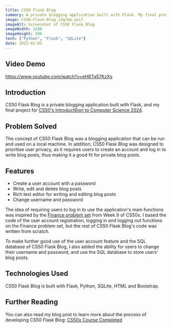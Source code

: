 ```yaml
---
title: CS50 Flask Blog
summary: A private blogging application built with Flask. My final project for CS50x 2024 course.
image: CS50-Flask-Blog_v2qrbm.avif
imageAlt: Screenshot of CS50 Flask Blog
imageWidth: 1280
imageHeight: 586
tech: ["Python", "Flask", "SQLite"]
date: 2023-01-03
---
```


## Video Demo

https://www.youtube.com/watch?v=eH8Tq57KzXs

## Introduction

CS50 Flask Blog is a private blogging application built with Flask, and my final project for [CS50's Introduct6ion to Computer Science 2024](https://cs50.harvard.edu/x/2024/).

## Problem Solved

The concept of CS50 Flask Blog was a blogging application that can be run and used on a local machine. In addition, CS50 Flask Blog was designed to prioritise user privacy, as it requires users to create an account and log in to write blog posts, thus making it a good fit for private blog posts.

## Features

- Create a user account with a password
- Write, edit and delete blog posts
- Rich text editor for writing and editing blog posts
- Change username and password

The idea of requiring users to log in to use the application's main functions was inspired by the [Finance problem set](https://cs50.harvard.edu/x/2024/psets/9/finance/) from Week 9 of CS50x. I based the code of the user account registration, logging in and logging out functions on the Finance problem set, but the rest of CS50 Flask Blog's code was written from scratch.

To make further good use of the user account feature and the SQL database of CS50 Flask Blog, I also added the ability for users to change their username and password, and use the SQL database to store users' blog posts.

## Technologies Used

CS50 Flask Blog is built with Flask, Python, SQLite, HTML and Bootstrap.

## Further Reading

You can also read my blog post to learn more about the process of developing CS50 Flask Blog: [CS50x Course Completed](blog/posts/2024-05-27-cs50x-course-completed)